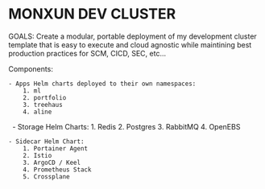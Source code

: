 # MONXUN DEV CLUSTER

GOALS: Create a modular, portable deployment of my development cluster template that is easy to execute and cloud agnostic while maintining best production practices for SCM, CICD, SEC, etc...

Components:

    - Apps Helm charts deployed to their own namespaces:
        1. ml 
        2. portfolio
        3. treehaus
        4. aline
 
    - Storage Helm Charts:
        1. Redis
        2. Postgres
        3. RabbitMQ
        4. OpenEBS

    - Sidecar Helm Chart:
        1. Portainer Agent
        2. Istio
        3. ArgoCD / Keel
        4. Prometheus Stack
        5. Crossplane
        
